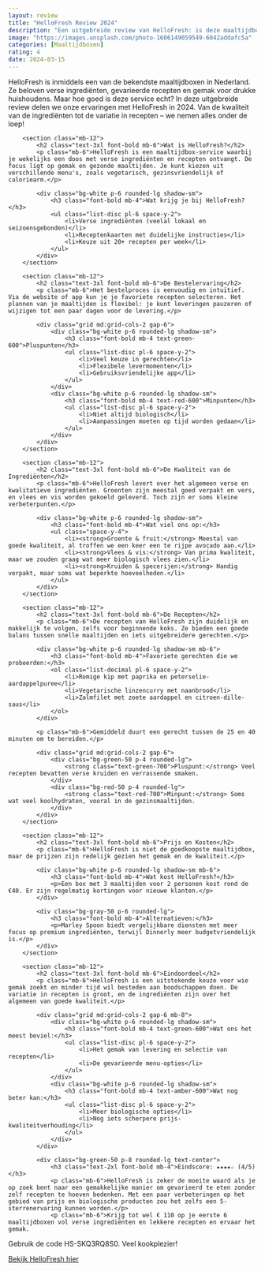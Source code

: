 ```yaml
---
layout: review
title: "HelloFresh Review 2024"
description: "Een uitgebreide review van HelloFresh: is deze maaltijdbox de moeite waard?"
image: "https://images.unsplash.com/photo-1606149059549-6042addafc5a"
categories: [Maaltijdboxen]
rating: 4
date: 2024-03-15
---
```



<main class="container mx-auto px-4 py-12 max-w-4xl">
    <article class="prose prose-lg max-w-none">
        <div class="mb-12">
            <p class="text-xl leading-relaxed">
                HelloFresh is inmiddels een van de bekendste maaltijdboxen in Nederland. Ze beloven verse ingrediënten, gevarieerde recepten en gemak voor drukke huishoudens. Maar hoe goed is deze service echt? In deze uitgebreide review delen we onze ervaringen met HelloFresh in 2024. Van de kwaliteit van de ingrediënten tot de variatie in recepten – we nemen alles onder de loep!
            </p>
        </div>

        <section class="mb-12">
            <h2 class="text-3xl font-bold mb-6">Wat is HelloFresh?</h2>
            <p class="mb-6">HelloFresh is een maaltijdbox-service waarbij je wekelijks een doos met verse ingrediënten en recepten ontvangt. De focus ligt op gemak en gezonde maaltijden. Je kunt kiezen uit verschillende menu's, zoals vegetarisch, gezinsvriendelijk of caloriearm.</p>
            
            <div class="bg-white p-6 rounded-lg shadow-sm">
                <h3 class="font-bold mb-4">Wat krijg je bij HelloFresh?</h3>
                <ul class="list-disc pl-6 space-y-2">
                    <li>Verse ingrediënten (veelal lokaal en seizoensgebonden)</li>
                    <li>Receptenkaarten met duidelijke instructies</li>
                    <li>Keuze uit 20+ recepten per week</li>
                </ul>
            </div>
        </section>

        <section class="mb-12">
            <h2 class="text-3xl font-bold mb-6">De Bestelervaring</h2>
            <p class="mb-6">Het bestelproces is eenvoudig en intuïtief. Via de website of app kun je je favoriete recepten selecteren. Het plannen van je maaltijden is flexibel: je kunt leveringen pauzeren of wijzigen tot een paar dagen voor de levering.</p>
            
            <div class="grid md:grid-cols-2 gap-6">
                <div class="bg-white p-6 rounded-lg shadow-sm">
                    <h3 class="font-bold mb-4 text-green-600">Pluspunten</h3>
                    <ul class="list-disc pl-6 space-y-2">
                        <li>Veel keuze in gerechten</li>
                        <li>Flexibele levermomenten</li>
                        <li>Gebruiksvriendelijke app</li>
                    </ul>
                </div>
                <div class="bg-white p-6 rounded-lg shadow-sm">
                    <h3 class="font-bold mb-4 text-red-600">Minpunten</h3>
                    <ul class="list-disc pl-6 space-y-2">
                        <li>Niet altijd biologisch</li>
                        <li>Aanpassingen moeten op tijd worden gedaan</li>
                    </ul>
                </div>
            </div>
        </section>

        <section class="mb-12">
            <h2 class="text-3xl font-bold mb-6">De Kwaliteit van de Ingrediënten</h2>
            <p class="mb-6">HelloFresh levert over het algemeen verse en kwalitatieve ingrediënten. Groenten zijn meestal goed verpakt en vers, en vlees en vis worden gekoeld geleverd. Toch zijn er soms kleine verbeterpunten.</p>
            
            <div class="bg-white p-6 rounded-lg shadow-sm">
                <h3 class="font-bold mb-4">Wat viel ons op:</h3>
                <ul class="space-y-4">
                    <li><strong>Groente & fruit:</strong> Meestal van goede kwaliteit, al troffen we een keer een te rijpe avocado aan.</li>
                    <li><strong>Vlees & vis:</strong> Van prima kwaliteit, maar we zouden graag wat meer biologisch vlees zien.</li>
                    <li><strong>Kruiden & specerijen:</strong> Handig verpakt, maar soms wat beperkte hoeveelheden.</li>
                </ul>
            </div>
        </section>

        <section class="mb-12">
            <h2 class="text-3xl font-bold mb-6">De Recepten</h2>
            <p class="mb-6">De recepten van HelloFresh zijn duidelijk en makkelijk te volgen, zelfs voor beginnende koks. Ze bieden een goede balans tussen snelle maaltijden en iets uitgebreidere gerechten.</p>
            
            <div class="bg-white p-6 rounded-lg shadow-sm mb-6">
                <h3 class="font-bold mb-4">Favoriete gerechten die we probeerden:</h3>
                <ol class="list-decimal pl-6 space-y-2">
                    <li>Romige kip met paprika en peterselie-aardappelpuree</li>
                    <li>Vegetarische linzencurry met naanbrood</li>
                    <li>Zalmfilet met zoete aardappel en citroen-dille-saus</li>
                </ol>
            </div>

            <p class="mb-6">Gemiddeld duurt een gerecht tussen de 25 en 40 minuten om te bereiden.</p>
            
            <div class="grid md:grid-cols-2 gap-6">
                <div class="bg-green-50 p-4 rounded-lg">
                    <strong class="text-green-700">Pluspunt:</strong> Veel recepten bevatten verse kruiden en verrassende smaken.
                </div>
                <div class="bg-red-50 p-4 rounded-lg">
                    <strong class="text-red-700">Minpunt:</strong> Soms wat veel koolhydraten, vooral in de gezinsmaaltijden.
                </div>
            </div>
        </section>

        <section class="mb-12">
            <h2 class="text-3xl font-bold mb-6">Prijs en Kosten</h2>
            <p class="mb-6">HelloFresh is niet de goedkoopste maaltijdbox, maar de prijzen zijn redelijk gezien het gemak en de kwaliteit.</p>
            
            <div class="bg-white p-6 rounded-lg shadow-sm mb-6">
                <h3 class="font-bold mb-4">Wat kost HelloFresh?</h3>
                <p>Een box met 3 maaltijden voor 2 personen kost rond de €40. Er zijn regelmatig kortingen voor nieuwe klanten.</p>
            </div>

            <div class="bg-gray-50 p-6 rounded-lg">
                <h3 class="font-bold mb-4">Alternatieven:</h3>
                <p>Marley Spoon biedt vergelijkbare diensten met meer focus op premium ingrediënten, terwijl Dinnerly meer budgetvriendelijk is.</p>
            </div>
        </section>

        <section class="mb-12">
            <h2 class="text-3xl font-bold mb-6">Eindoordeel</h2>
            <p class="mb-6">HelloFresh is een uitstekende keuze voor wie gemak zoekt en minder tijd wil besteden aan boodschappen doen. De variatie in recepten is groot, en de ingrediënten zijn over het algemeen van goede kwaliteit.</p>
            
            <div class="grid md:grid-cols-2 gap-6 mb-8">
                <div class="bg-white p-6 rounded-lg shadow-sm">
                    <h3 class="font-bold mb-4 text-green-600">Wat ons het meest beviel:</h3>
                    <ul class="list-disc pl-6 space-y-2">
                        <li>Het gemak van levering en selectie van recepten</li>
                        <li>De gevarieerde menu-opties</li>
                    </ul>
                </div>
                <div class="bg-white p-6 rounded-lg shadow-sm">
                    <h3 class="font-bold mb-4 text-amber-600">Wat nog beter kan:</h3>
                    <ul class="list-disc pl-6 space-y-2">
                        <li>Meer biologische opties</li>
                        <li>Nog iets scherpere prijs-kwaliteitverhouding</li>
                    </ul>
                </div>
            </div>

            <div class="bg-green-50 p-8 rounded-lg text-center">
                <h3 class="text-2xl font-bold mb-4">Eindscore: ★★★★☆ (4/5)</h3>
                <p class="mb-6">HelloFresh is zeker de moeite waard als je op zoek bent naar een gemakkelijke manier om gevarieerd te eten zonder zelf recepten te hoeven bedenken. Met een paar verbeteringen op het gebied van prijs en biologische producten zou het zelfs een 5-sterrenervaring kunnen worden.</p>
                <p class="mb-6">Krijg tot wel € 110 op je eerste 6 maaltijdboxen vol verse ingrediënten en lekkere recepten en ervaar het gemak.
Gebruik de code HS-SKQ3RQ8S0. Veel kookplezier!</p>
                <a href="https://www.hellofresh.nl/freebox/MjYxOTc3MTMwLTEtMC0xMi1OTA" class="inline-block bg-green-600 text-white px-6 py-3 rounded-lg font-medium hover:bg-green-700 transition-colors">
                    Bekijk HelloFresh hier
                </a>
            </div>
        </section>
    </article>
</main>